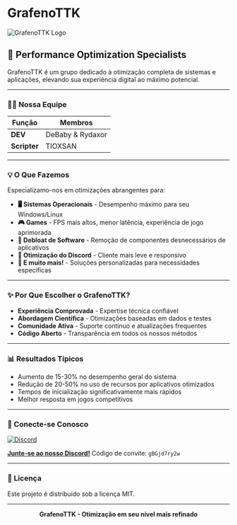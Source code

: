 # GrafenoTTK

![GrafenoTTK Logo](/api/placeholder/600/150)

## 🚀 Performance Optimization Specialists

GrafenoTTK é um grupo dedicado à otimização completa de sistemas e aplicações, elevando sua experiência digital ao máximo potencial.

---

### 👨‍💻 Nossa Equipe

| Função | Membros |
|--------|---------|
| **DEV** | DeBaby & Rydaxor |
| **Scripter** | TIOXSAN |

---

### 💡 O Que Fazemos

Especializamo-nos em otimizações abrangentes para:

- **🖥️ Sistemas Operacionais** - Desempenho máximo para seu Windows/Linux
- **🎮 Games** - FPS mais altos, menor latência, experiência de jogo aprimorada
- **🧹 Debloat de Software** - Remoção de componentes desnecessários de aplicativos
- **📱 Otimização do Discord** - Cliente mais leve e responsivo
- **🔧 E muito mais!** - Soluções personalizadas para necessidades específicas

---

### ✨ Por Que Escolher o GrafenoTTK?

- **Experiência Comprovada** - Expertise técnica confiável
- **Abordagem Científica** - Otimizações baseadas em dados e testes
- **Comunidade Ativa** - Suporte contínuo e atualizações frequentes
- **Código Aberto** - Transparência em todos os nossos métodos

---

### 📊 Resultados Típicos

- Aumento de 15-30% no desempenho geral do sistema
- Redução de 20-50% no uso de recursos por aplicativos otimizados
- Tempos de inicialização significativamente mais rápidos
- Melhor resposta em jogos competitivos

---

### 🔗 Conecte-se Conosco

[![Discord](/api/placeholder/150/30)](https://discord.gg/gBGjd7ry2w)

**[Junte-se ao nosso Discord!](https://discord.gg/gBGjd7ry2w)**
Código de convite: `gBGjd7ry2w`

---

### 📜 Licença

Este projeto é distribuído sob a licença MIT.

---

<div align="center">
<b>GrafenoTTK - Otimização em seu nível mais refinado</b>
</div>
